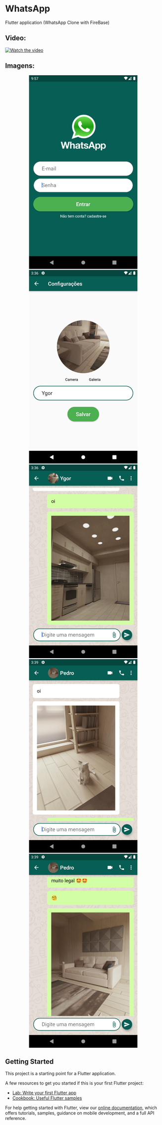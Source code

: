 # WhatsApp

Flutter application (WhatsApp Clone with FireBase)
## Video:
[![Watch the video](https://i.imgur.com/91S3ro0.jpg)](https://streamable.com/o7llo7)

## Imagens:
<p align="center">
  <img src="https://github.com/YgorSansone/Flutter-apps/blob/master/whatsapp/Screenshot_1598317030.png" width="350" title="WhatsApp" alt="WhatsApp">
  <img src="https://github.com/YgorSansone/Flutter-apps/blob/master/whatsapp/Screenshot_1598726178.png" width="350" title="WhatsApp" alt="WhatsApp">
  <img src="https://github.com/YgorSansone/Flutter-apps/blob/master/whatsapp/Screenshot_1598726200.png" width="350" title="WhatsApp" alt="WhatsApp">
  <img src="https://github.com/YgorSansone/Flutter-apps/blob/master/whatsapp/Screenshot_1598726347.png" width="350" title="WhatsApp" alt="WhatsApp">
  <img src="https://github.com/YgorSansone/Flutter-apps/blob/master/whatsapp/Screenshot_1598726352.png" width="350" title="WhatsApp" alt="WhatsApp">
</p>

## Getting Started

This project is a starting point for a Flutter application.

A few resources to get you started if this is your first Flutter project:

- [Lab: Write your first Flutter app](https://flutter.dev/docs/get-started/codelab)
- [Cookbook: Useful Flutter samples](https://flutter.dev/docs/cookbook)

For help getting started with Flutter, view our
[online documentation](https://flutter.dev/docs), which offers tutorials,
samples, guidance on mobile development, and a full API reference.
